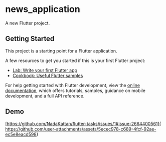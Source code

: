 # news_application

A new Flutter project.

## Getting Started

This project is a starting point for a Flutter application.

A few resources to get you started if this is your first Flutter project:

- [Lab: Write your first Flutter app](https://docs.flutter.dev/get-started/codelab)
- [Cookbook: Useful Flutter samples](https://docs.flutter.dev/cookbook)

For help getting started with Flutter development, view the
[online documentation](https://docs.flutter.dev/), which offers tutorials,
samples, guidance on mobile development, and a full API reference.

## Demo
[https://github.com/NadaKattan/flutter-tasks/issues/1#issue-2664400561](
https://github.com/user-attachments/assets/5ecec978-c689-4fcf-92ae-ec5e8eacd598)
